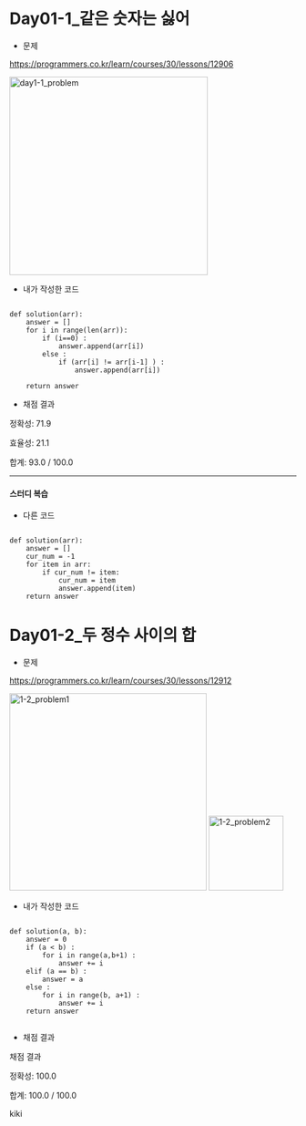 # **Day01-1_같은 숫자는 싫어**

* 문제

https://programmers.co.kr/learn/courses/30/lessons/12906

<img width="348" alt="day1-1_problem" src="https://user-images.githubusercontent.com/29175001/50890840-51896f00-143e-11e9-855d-0a0311be3088.png">












* 내가 작성한 코드
```Python3

def solution(arr):
    answer = []
    for i in range(len(arr)):
        if (i==0) :
            answer.append(arr[i]) 
        else :
            if (arr[i] != arr[i-1] ) :
                answer.append(arr[i]) 
        
    return answer
```
* 채점 결과

정확성: 71.9

효율성: 21.1

합계: 93.0 / 100.0

---
#### __스터디 복습__  

* 다른 코드
```Python3

def solution(arr):
    answer = []
    cur_num = -1
    for item in arr:
        if cur_num != item:
            cur_num = item
            answer.append(item)
    return answer
```







# **Day01-2_두 정수 사이의 합**

* 문제

https://programmers.co.kr/learn/courses/30/lessons/12912

<img width="346" alt="1-2_problem1" src="https://user-images.githubusercontent.com/29175001/50960062-d2f90400-1507-11e9-87ae-7bb6b7a6c1cc.png">
<img width="131" alt="1-2_problem2" src="https://user-images.githubusercontent.com/29175001/50960066-d5f3f480-1507-11e9-85be-7400d43d41f8.png">


* 내가 작성한 코드

```Python3

def solution(a, b):
    answer = 0
    if (a < b) :
        for i in range(a,b+1) :
            answer += i 
    elif (a == b) :
        answer = a
    else :
        for i in range(b, a+1) :
            answer += i
    return answer
    
```

* 채점 결과

채점 결과

정확성: 100.0

합계: 100.0 / 100.0

kiki
